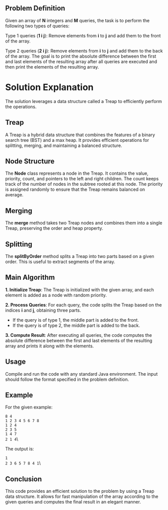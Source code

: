 ## Problem Definition
Given an array of **N** integers and **M** queries, the task is to perform the following two types of queries:

Type 1 queries (**1 i j**): Remove elements from **i** to **j** and add them to the front of the array.

Type 2 queries (**2 i j**): Remove elements from **i** to **j** and add them to the back of the array.
The goal is to print the absolute difference between the first and last elements of the resulting array after all queries are executed and then print the elements of the resulting array.

# Solution Explanation
The solution leverages a data structure called a Treap to efficiently perform the operations.

## Treap
A Treap is a hybrid data structure that combines the features of a binary search tree (BST) and a max heap. It provides efficient operations for splitting, merging, and maintaining a balanced structure.

## Node Structure
The **Node** class represents a node in the Treap. It contains the value, priority, count, and pointers to the left and right children. The count keeps track of the number of nodes in the subtree rooted at this node. The priority is assigned randomly to ensure that the Treap remains balanced on average.

## Merging
The **merge** method takes two Treap nodes and combines them into a single Treap, preserving the order and heap property.

## Splitting
The **splitByOrder** method splits a Treap into two parts based on a given order. This is useful to extract segments of the array.

## Main Algorithm
**1. Initialize Treap**: The Treap is initialized with the given array, and each element is added as a node with random priority.

**2. Process Queries**: For each query, the code splits the Treap based on the indices **i** and **j**, obtaining three parts.

- If the query is of type 1, the middle part is added to the front.
- If the query is of type 2, the middle part is added to the back.

**3. Compute Result**: After executing all queries, the code computes the absolute difference between the first and last elements of the resulting array and prints it along with the elements.

## Usage
Compile and run the code with any standard Java environment. The input should follow the format specified in the problem definition.

## Example
For the given example:

`8 4`\
`1 2 3 4 5 6 7 8`\
`1 2 4`\
`2 3 5`\
`1 4 7`\
`2 1 4`\

The output is:

`1`\
`2 3 6 5 7 8 4 1`\

## Conclusion
This code provides an efficient solution to the problem by using a Treap data structure. It allows for fast manipulation of the array according to the given queries and computes the final result in an elegant manner.




